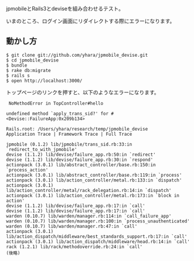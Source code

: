 jpmobileとRails3とdeviseを組み合わせるテスト。

いまのところ、ログイン画面にリダイレクトする際にエラーになります。

動かし方
--------

    $ git clone git://github.com/yhara/jpmobile_devise.git
    $ cd jpmobile_devise
    $ bundle
    $ rake db:migrate
    $ rails s
    $ open http://localhost:3000/

トップページのリンクを押すと、以下のようなエラーになります。

     NoMethodError in TopController#hello

    undefined method `apply_trans_sid?' for #<Devise::FailureApp:0x209b134>

    Rails.root: /Users/yhara/research/temp/jpmobile_devise
    Application Trace | Framework Trace | Full Trace

    jpmobile (0.1.2) lib/jpmobile/trans_sid.rb:33:in `redirect_to_with_jpmobile'
    devise (1.1.2) lib/devise/failure_app.rb:50:in `redirect'
    devise (1.1.2) lib/devise/failure_app.rb:30:in `respond'
    actionpack (3.0.1) lib/abstract_controller/base.rb:150:in `process_action'
    actionpack (3.0.1) lib/abstract_controller/base.rb:119:in `process'
    actionpack (3.0.1) lib/action_controller/metal.rb:133:in `dispatch'
    actionpack (3.0.1) lib/action_controller/metal/rack_delegation.rb:14:in `dispatch'
    actionpack (3.0.1) lib/action_controller/metal.rb:173:in `block in action'
    devise (1.1.2) lib/devise/failure_app.rb:17:in `call'
    devise (1.1.2) lib/devise/failure_app.rb:17:in `call'
    warden (0.10.7) lib/warden/manager.rb:114:in `call_failure_app'
    warden (0.10.7) lib/warden/manager.rb:100:in `process_unauthenticated'
    warden (0.10.7) lib/warden/manager.rb:47:in `call'
    actionpack (3.0.1) lib/action_dispatch/middleware/best_standards_support.rb:17:in `call'
    actionpack (3.0.1) lib/action_dispatch/middleware/head.rb:14:in `call'
    rack (1.2.1) lib/rack/methodoverride.rb:24:in `call'
    (後略)

